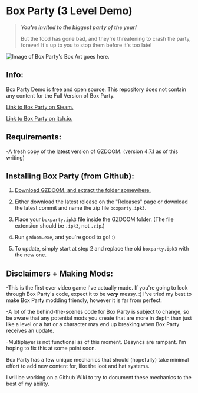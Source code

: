 # Box Party (3 Level Demo)
> ***You're invited to the biggest party of the year!***
> 
> But the food has gone bad, and they're threatening to crash the party, forever!
> It's up to you to stop them before it's too late!

![Image of Box Party's Box Art goes here.](https://i.imgur.com/zmJvmac.png)

## Info:
Box Party Demo is free and open source. This repository does not contain any content for the Full Version of Box Party.

[Link to Box Party on Steam.](https://store.steampowered.com/app/1727350/Box_Party/)

[Link to Box Party on itch.io.](https://idiotbitz.itch.io/box-party)

## Requirements:
  -A fresh copy of the latest version of GZDOOM. (version 4.7.1 as of this writing)

## Installing Box Party (from Github):
  1. [Download GZDOOM, and extract the folder somewhere.](https://zdoom.org/downloads)

  2. Either download the latest release on the "Releases" page or download the latest commit and name the zip file `boxparty.ipk3`.
  
  3. Place your `boxparty.ipk3` file inside the GZDOOM folder. (The file extension should be `.ipk3`, not `.zip`.)
  
  4. Run `gzdoom.exe`, and you're good to go! :)
  
  5. To update, simply start at step 2 and replace the old `boxparty.ipk3` with the new one.
  
## Disclaimers + Making Mods:
  -This is the first ever video game I've actually made. If you're going to look through Box Party's code, expect it to be ***very*** messy. :)
I've tried my best to make Box Party modding friendly, however it is far from perfect.

  -A lot of the behind-the-scenes code for Box Party is subject to change, so be aware that any potential mods you create that are more in depth than just like a level or a hat or a character may end up breaking when Box Party receives an update.

  -Multiplayer is not functional as of this moment. Desyncs are rampant. I'm hoping to fix this at some point soon.

Box Party has a few unique mechanics that should (hopefully) take minimal effort to add new content for, like the loot and hat systems.

I will be working on a Github Wiki to try to document these mechanics to the best of my ability.
  
